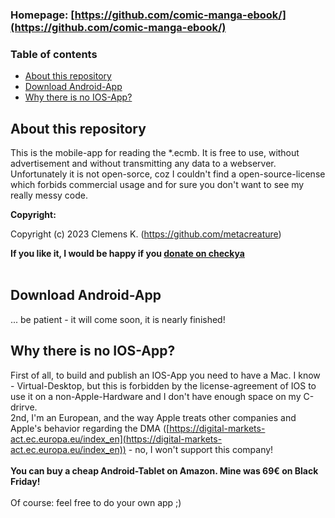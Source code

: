 ### Homepage: [https://github.com/comic-manga-ebook/](https://github.com/comic-manga-ebook/)

### Table of contents
- [About this repository](#about-this-repository)
- [Download Android-App](#download-android-app)
- [Why there is no IOS-App?](#why-there-is-no-ios-app)


## About this repository
This is the mobile-app for reading the *.ecmb. It is free to use, without advertisement and without transmitting any data to a webserver.<br />
Unfortunately it is not open-sorce, coz I couldn't find a open-source-license which forbids commercial usage and for sure you don't want to see my really messy code.

**Copyright:**

Copyright (c) 2023 Clemens K. (https://github.com/metacreature)

**If you like it, I would be happy if you  [donate on checkya](https://checkya.com/1hhp2cpit9eha/payme)**<br /><br />


## Download Android-App

... be patient - it will come soon, it is nearly finished!

## Why there is no IOS-App?

First of all, to build and publish an IOS-App you need to have a Mac. I know - Virtual-Desktop, but this is forbidden by the license-agreement of IOS to use it on a non-Apple-Hardware and I don't have enough space on my C-drirve. <br />
2nd, I'm an European, and the way Apple treats other companies and Apple's behavior regarding the DMA ([https://digital-markets-act.ec.europa.eu/index_en](https://digital-markets-act.ec.europa.eu/index_en)) - no, I won't support this company!<br /><br />
**You can buy a cheap Android-Tablet on Amazon. Mine was 69€ on Black Friday!**<br /><br />
Of course: feel free to do your own app ;)
